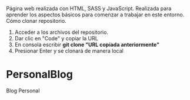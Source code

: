 Página web realizada con HTML, SASS y JavaScript.
Realizada para aprender los aspectos básicos para comenzar a trabajar en este entorno.
Cómo clonar repositorio.
1. Acceder a los archivos del repositorio.
2. Dar clic en "Code" y copiar la URL
3. En consola escribir **git clone "URL copiada anteriormente"**
4. Presionar Enter y se clonará de manera local
# PersonalBlog
Blog Personal

